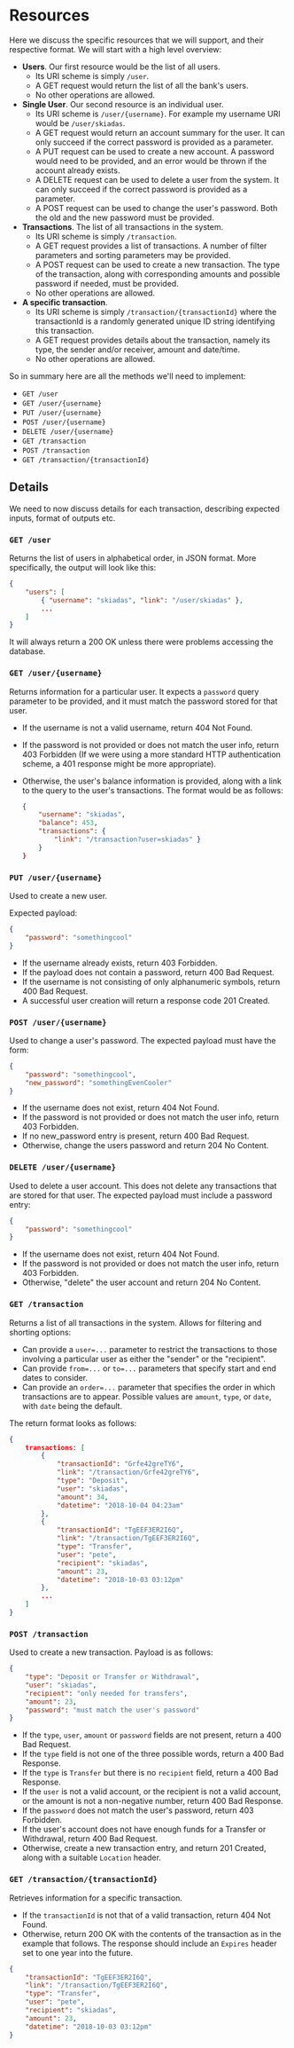 # Resources

Here we discuss the specific resources that we will support, and their respective format. We will start with a high level overview:

- **Users**. Our first resource would be the list of all users.
    - Its URI scheme is simply `/user`.
    - A GET request would return the list of all the bank's users.
    - No other operations are allowed.
- **Single User**. Our second resource is an individual user.
    - Its URI scheme is `/user/{username}`. For example my username URI would be `/user/skiadas`.
    - A GET request would return an account summary for the user. It can only succeed if the correct password is provided as a parameter.
    - A PUT request can be used to create a new account. A password would need to be provided, and an error would be thrown if the account already exists.
    - A DELETE request can be used to delete a user from the system. It can only succeed if the correct password is provided as a parameter.
    - A POST request can be used to change the user's password. Both the old and the new password must be provided.
- **Transactions**. The list of all transactions in the system.
    - Its URI scheme is simply `/transaction`.
    - A GET request provides a list of transactions. A number of filter parameters and sorting parameters may be provided.
    - A POST request can be used to create a new transaction. The type of the transaction, along with corresponding amounts and possible password if needed, must be provided.
    - No other operations are allowed.
- **A specific transaction**.
    - Its URI scheme is simply `/transaction/{transactionId}` where the transactionId is a randomly generated unique ID string identifying this transaction.
    - A GET request provides details about the transaction, namely its type, the sender and/or receiver, amount and date/time.
    - No other operations are allowed.

So in summary here are all the methods we'll need to implement:

- `GET /user`
- `GET /user/{username}`
- `PUT /user/{username}`
- `POST /user/{username}`
- `DELETE /user/{username}`
- `GET /transaction`
- `POST /transaction`
- `GET /transaction/{transactionId}`

## Details

We need to now discuss details for each transaction, describing expected inputs, format of outputs etc.

### `GET /user`

Returns the list of users in alphabetical order, in JSON format. More specifically, the output will look like this:
```json
{
    "users": [
        { "username": "skiadas", "link": "/user/skiadas" },
        ...
    ]
}
```
It will always return a 200 OK unless there were problems accessing the database.

### `GET /user/{username}`

Returns information for a particular user. It expects a `password` query parameter to be provided, and it must match the password stored for that user.

- If the username is not a valid username, return 404 Not Found.
- If the password is not provided or does not match the user info, return 403 Forbidden (If we were using a more standard HTTP authentication scheme, a 401 response might be more appropriate).
- Otherwise, the user's balance information is provided, along with a link to the query to the user's transactions. The format would be as follows:

    ```json
    {
        "username": "skiadas",
        "balance": 453,
        "transactions": {
            "link": "/transaction?user=skiadas" }
        }
    }
    ```

### `PUT /user/{username}`

Used to create a new user.

Expected payload:
```json
{
    "password": "somethingcool"
}
```

 - If the username already exists, return 403 Forbidden.
 - If the payload does not contain a password, return 400 Bad Request.
 - If the username is not consisting of only alphanumeric symbols, return 400 Bad Request.
 - A successful user creation will return a response code 201 Created.

### `POST /user/{username}`

Used to change a user's password. The expected payload must have the form:
```json
{
    "password": "somethingcool",
    "new_password": "somethingEvenCooler"
}
```

- If the username does not exist, return 404 Not Found.
- If the password is not provided or does not match the user info, return 403 Forbidden.
- If no new_password entry is present, return 400 Bad Request.
- Otherwise, change the users password and return 204 No Content.

### `DELETE /user/{username}`

Used to delete a user account. This does not delete any transactions that are stored for that user. The expected payload must include a password entry:
```json
{
    "password": "somethingcool"
}
```

- If the username does not exist, return 404 Not Found.
- If the password is not provided or does not match the user info, return 403 Forbidden.
- Otherwise, "delete" the user account and return 204 No Content.

### `GET /transaction`

Returns a list of all transactions in the system. Allows for filtering and shorting options:

- Can provide a `user=...` parameter to restrict the transactions to those involving a particular user as either the "sender" or the "recipient".
- Can provide `from=...` or `to=...` parameters that specify start and end dates to consider.
- Can provide an `order=...` parameter that specifies the order in which transactions are to appear. Possible values are `amount`, `type`, or `date`, with `date` being the default.

The return format looks as follows:
```json
{
    transactions: [
        {
            "transactionId": "Grfe42greTY6",
            "link": "/transaction/Grfe42greTY6",
            "type": "Deposit",
            "user": "skiadas",
            "amount": 34,
            "datetime": "2018-10-04 04:23am"
        },
        {
            "transactionId": "TgEEF3ER2I6Q",
            "link": "/transaction/TgEEF3ER2I6Q",
            "type": "Transfer",
            "user": "pete",
            "recipient": "skiadas",
            "amount": 23,
            "datetime": "2018-10-03 03:12pm"
        },
        ...
    ]
}
```

### `POST /transaction`

Used to create a new transaction. Payload is as follows:
```json
{
    "type": "Deposit or Transfer or Withdrawal",
    "user": "skiadas",
    "recipient": "only needed for transfers",
    "amount": 23,
    "password": "must match the user's password"
}
```

- If the `type`, `user`, `amount` or `password` fields are not present, return a 400 Bad Request.
- If the `type` field is not one of the three possible words, return a 400 Bad Response.
- If the `type` is `Transfer` but there is no `recipient` field, return a 400 Bad Response.
- If the `user` is not a valid account, or the recipient is not a valid account, or the amount is not a non-negative number, return 400 Bad Response.
- If the `password` does not match the user's password, return 403 Forbidden.
- If the user's account does not have enough funds for a Transfer or Withdrawal, return 400 Bad Request.
- Otherwise, create a new transaction entry, and return 201 Created, along with a suitable `Location` header.

### `GET /transaction/{transactionId}`

Retrieves information for a specific transaction.

- If the `transactionId` is not that of a valid transaction, return 404 Not Found.
- Otherwise, return 200 OK with the contents of the transaction as in the example that follows. The response should include an `Expires` header set to one year into the future.

```json
{
    "transactionId": "TgEEF3ER2I6Q",
    "link": "/transaction/TgEEF3ER2I6Q",
    "type": "Transfer",
    "user": "pete",
    "recipient": "skiadas",
    "amount": 23,
    "datetime": "2018-10-03 03:12pm"
}
```
